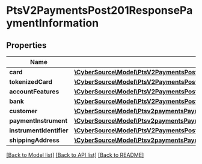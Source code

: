 # PtsV2PaymentsPost201ResponsePaymentInformation

## Properties
Name | Type | Description | Notes
------------ | ------------- | ------------- | -------------
**card** | [**\CyberSource\Model\PtsV2PaymentsPost201ResponsePaymentInformationCard**](PtsV2PaymentsPost201ResponsePaymentInformationCard.md) |  | [optional] 
**tokenizedCard** | [**\CyberSource\Model\PtsV2PaymentsPost201ResponsePaymentInformationTokenizedCard**](PtsV2PaymentsPost201ResponsePaymentInformationTokenizedCard.md) |  | [optional] 
**accountFeatures** | [**\CyberSource\Model\PtsV2PaymentsPost201ResponsePaymentInformationAccountFeatures**](PtsV2PaymentsPost201ResponsePaymentInformationAccountFeatures.md) |  | [optional] 
**bank** | [**\CyberSource\Model\PtsV2PaymentsPost201ResponsePaymentInformationBank**](PtsV2PaymentsPost201ResponsePaymentInformationBank.md) |  | [optional] 
**customer** | [**\CyberSource\Model\Ptsv2paymentsPaymentInformationCustomer**](Ptsv2paymentsPaymentInformationCustomer.md) |  | [optional] 
**paymentInstrument** | [**\CyberSource\Model\Ptsv2paymentsPaymentInformationPaymentInstrument**](Ptsv2paymentsPaymentInformationPaymentInstrument.md) |  | [optional] 
**instrumentIdentifier** | [**\CyberSource\Model\PtsV2PaymentsPost201ResponsePaymentInformationInstrumentIdentifier**](PtsV2PaymentsPost201ResponsePaymentInformationInstrumentIdentifier.md) |  | [optional] 
**shippingAddress** | [**\CyberSource\Model\Ptsv2paymentsPaymentInformationShippingAddress**](Ptsv2paymentsPaymentInformationShippingAddress.md) |  | [optional] 

[[Back to Model list]](../README.md#documentation-for-models) [[Back to API list]](../README.md#documentation-for-api-endpoints) [[Back to README]](../README.md)


